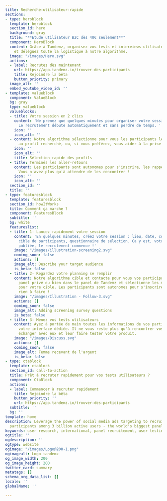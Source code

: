 ```yaml
---
title: Recherche-utilisateur-rapide
sections:
- type: heroblock
  template: heroblock
  section_id: hero
  background: gray
  title: "**Etude utilisateur B2C dès 40€ seulement**"
  component: HeroBlock
  content: Grâce à Tandemz, organisez vos tests et interviews utilisateurs dès 40€
    et déléguez toute la logistique à notre algorithme.
  image: "/images/Hero.svg"
  actions:
  - label: Recrutez dès maintenant
    url: https://app.tandemz.io/trouver-des-participants
    title: Rejoindre la bêta
    button_priority: primary
  image_alt: ''
  embed_youtube_video_id: ''
- template: valueblock
  component: ValueBlock
  bg: gray
  type: valueblock
  valueblocks:
  - title: Votre session en 2 clics
    content: 'Ne prenez que quelques minutes pour organiser votre session de test.
      Le recrutement débute automatiquement et sans perdre de temps. '
    icon: ''
    icon_alt: ''
  - content: Notre algorithme sélectionne pour vous les participants les plus adaptés
      au profil recherché, ou, si vous préférez, vous aider à la prise de décision.
    icon: ''
    icon_alt: ''
    title: Sélection rapide des profils
  - title: Terminés les aller-retours
    content: Les participants sont autonomes pour s'inscrire, les rappels sont automatiques.
      Vous n'avez plus qu'à attendre de les rencontrer !
    icon: ''
    icon_alt: ''
  section_id: ''
  title: ''
- type: featuresblock
  template: featuresblock
  section_id: howItWorks
  title: Comment ça marche ?
  component: FeaturesBlock
  subtitle: ''
  bg: white
  featureslist:
  - title: 1- Lancez rapidement votre session
    content: 'En quelques minutes, créez votre session : lieu, date, contrepartie,
      cible de participants, questionnaire de sélection. Ca y est, votre annonce est
      publiée, le recrutement commence !'
    image: "/images/illustration-screening2.svg"
    coming_soon: false
    actions: []
    image_alt: Describe your target audience
    is_beta: false
  - title: 2- Regardez votre planning se remplir
    content: Notre algorithme cible et contacte pour vous vos participants, dans votre
      panel privé ou bien dans le panel de Tandemz et sélectionne les meilleurs profils
      pour votre cible. Les participants sont autonomes pour s'inscrire. Vous n'avez
      rien à faire !
    image: "/images/Illustration - Follow-3.svg"
    actions: []
    coming_soon: false
    image_alt: Adding screening survey questions
    is_beta: false
  - title: 3- Menez vos tests utilisateurs
    content: Ayez à portée de main toutes les informations de vos participants sur
      votre interface dédiée. Il ne vous reste plus qu'à rencontrer vos participants,
      échanger avec eux et leur faire tester votre produit.
    image: "/images/Discuss.svg"
    actions: []
    coming_soon: false
    image_alt: Femme recevant de l'argent
    is_beta: false
- type: ctablock
  template: ctablock
  section_id: call-to-action
  title: Prêt à recruter rapidement pour vos tests utilisateurs ?
  component: CtaBlock
  actions:
  - label: Commencer à recruter rapidement
    title: Rejoindre la bêta
    button_priority: ''
    url: https://app.tandemz.io/trouver-des-participants
  subtitle: ''
  bg: ''
template: home
description: Leverage the power of social media ads targeting to recruit the perfect
  participants among 3 billion active users - the world's biggest panel.
keywords: user research, international, panel recruitement, user testing, interviews
ogtitle: ''
ogdescription: ''
ogtype: website
ogimage: "/images/Logo@200-1.png"
ogimagealt: Logo tandemz
og_image_width: 200
og_image_height: 200
twitter_card: summary
metatags: []
schema_org_data_list: []
locale: ''
globalName: ''

---
```

